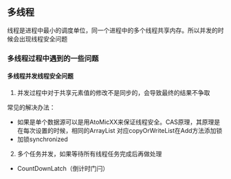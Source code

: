 ## 多线程

线程是进程中最小的调度单位，同一个进程中的多个线程共享内存。所以并发的时候会出现线程安全问题

### 多线程过程中遇到的一些问题

#### 多线程并发线程安全问题

1. 并发过程中对于共享元素值的修改不是同步的，会导致最终的结果不争取

常见的解决办法：

- 如果是单个数据源可以是用AtoMicXX来保证线程安全。CAS原理，其原理是在每次设置的时候，相同的ArrayList 对应copyOrWriteList在Add方法添加锁
- 加锁synchronized


2. 多个任务并发，如果等待所有线程任务完成后再做处理

- CountDownLatch（倒计时门闩）

